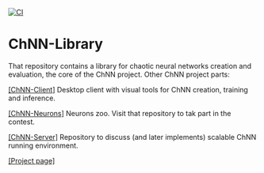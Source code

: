 [![CI](https://github.com/dimitree54/ChNN-Library/actions/workflows/build_test_workflow.yml/badge.svg)](https://github.com/dimitree54/ChNN-Library/actions/workflows/build_test_workflow.yml)
# ChNN-Library
That repository contains a library for chaotic neural networks creation and evaluation, the core of the ChNN project. Other ChNN project parts:

[[ChNN-Client]](https://github.com/dimitree54/ChNN) Desktop client with visual tools for ChNN creation, training  and inference.

[[ChNN-Neurons]](https://github.com/dimitree54/ChNN-Neurons) Neurons zoo. Visit that repository to tak part in the contest.

[[ChNN-Server]](https://github.com/dimitree54/ChNN-Server) Repository to discuss (and later implements) scalable ChNN running environment.

[[Project page]](https://dimitree54.github.io/ChNN/)

